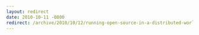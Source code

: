 ```yaml
---
layout: redirect
date: 2010-10-11 -0800
redirect: /archive/2010/10/12/running-open-source-in-a-distributed-world.aspx/
---
```

